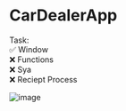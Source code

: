 # CarDealerApp

Task: <br />
✅ Window <br />
❌ Functions <br />
❌ Sya <br />
❌ Reciept Process <br />

![image](https://github.com/ChristianJude23/CarDealerApp/assets/152279955/edb8012e-e42d-4896-adc6-de08d577d0cc)
